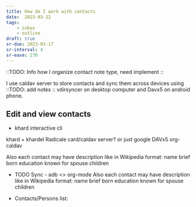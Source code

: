 ```yaml
---
title: How do I work with contacts
date:  2023-03-12
tags:
    - inbox
    - outline
draft: true
sr-due: 2023-03-17
sr-interval: 4
sr-ease: 270
---
```


::TODO: Info how I organize contact note type, need implement ::

I use caldav server to store contacts and sync them across devices using ::TODO: add notes :: vdirsyncer on desktop computer and Davx5 on android phone.

## Edit and view contacts
- khard interactive cli

khard + khardel
Radicale card/caldav server? or just google
DAVx5
org-caldav

Also each contact may have description like in Wikipedia format:
name
brief
born
education
known for
spouse
children

* TODO Sync - adb <> org-mode
Also each contact may have description like in Wikipedia format:
name
brief
born
education
known for
spouse
children

* Contacts/Persons list:
